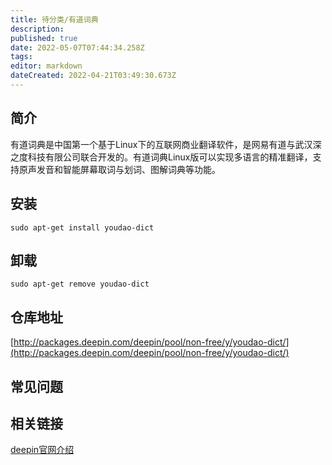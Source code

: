```yaml
---
title: 待分类/有道词典
description: 
published: true
date: 2022-05-07T07:44:34.258Z
tags: 
editor: markdown
dateCreated: 2022-04-21T03:49:30.673Z
---
```


## 简介

有道词典是中国第一个基于Linux下的互联网商业翻译软件，是网易有道与武汉深之度科技有限公司联合开发的。有道词典Linux版可以实现多语言的精准翻译，支持原声发音和智能屏幕取词与划词、图解词典等功能。

## 安装

`sudo apt-get install youdao-dict`

## 卸载

`sudo apt-get remove youdao-dict`

## 仓库地址

[http://packages.deepin.com/deepin/pool/non-free/y/youdao-dict/](http://packages.deepin.com/deepin/pool/non-free/y/youdao-dict/)


## 常见问题


## 相关链接

[deepin官网介绍](https://www.deepin.org/cooperative/youdao-dict/)